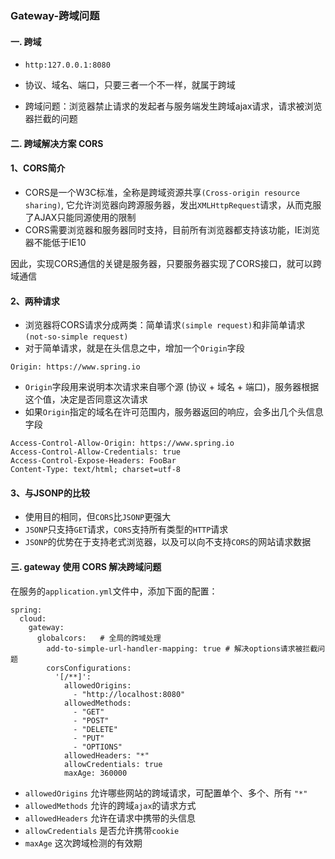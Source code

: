 ###  Gateway-跨域问题
####  一. 跨域
* `http:127.0.0.1:8080`

* 协议、域名、端口，只要三者一个不一样，就属于跨域

* 跨域问题：浏览器禁止请求的发起者与服务端发生跨域ajax请求，请求被浏览器拦截的问题

 
####  二. 跨域解决方案 CORS
#### 1、CORS简介
*  CORS是一个W3C标准，全称是跨域资源共享`(Cross-origin resource sharing)`,
它允许浏览器向跨源服务器，发出`XMLHttpRequest`请求，从而克服了AJAX只能同源使用的限制
*  CORS需要浏览器和服务器同时支持，目前所有浏览器都支持该功能，IE浏览器不能低于IE10

因此，实现CORS通信的关键是服务器，只要服务器实现了CORS接口，就可以跨域通信

#### 2、两种请求
*  浏览器将CORS请求分成两类：简单请求`(simple request)`和非简单请求`(not-so-simple request)`
*  对于简单请求，就是在头信息之中，增加一个`Origin`字段

```
Origin: https://www.spring.io
```

* `Origin`字段用来说明本次请求来自哪个源 (协议 + 域名 + 端口)，服务器根据这个值，决定是否同意这次请求
* 如果`Origin`指定的域名在许可范围内，服务器返回的响应，会多出几个头信息字段

```
Access-Control-Allow-Origin: https://www.spring.io
Access-Control-Allow-Credentials: true
Access-Control-Expose-Headers: FooBar
Content-Type: text/html; charset=utf-8
```

#### 3、与JSONP的比较
* 使用目的相同，但`CORS`比`JSONP`更强大
* `JSONP`只支持`GET`请求，`CORS`支持所有类型的`HTTP`请求
* `JSONP`的优势在于支持老式浏览器，以及可以向不支持`CORS`的网站请求数据


####  三. gateway 使用 CORS 解决跨域问题 
在服务的`application.yml`文件中，添加下面的配置：

``` 
spring:
  cloud:
    gateway:
      globalcors:   # 全局的跨域处理 
        add-to-simple-url-handler-mapping: true # 解决options请求被拦截问题
        corsConfigurations:
          '[/**]':
            allowedOrigins:  
              - "http://localhost:8080"
            allowedMethods: 
              - "GET"
              - "POST"
              - "DELETE"
              - "PUT"
              - "OPTIONS"
            allowedHeaders: "*"  
            allowCredentials: true 
            maxAge: 360000  
```

* `allowedOrigins` 允许哪些网站的跨域请求，可配置单个、多个、所有 `"*"`
* `allowedMethods` 允许的跨域`ajax`的请求方式
* `allowedHeaders` 允许在请求中携带的头信息
* `allowCredentials` 是否允许携带`cookie`
* `maxAge` 这次跨域检测的有效期
